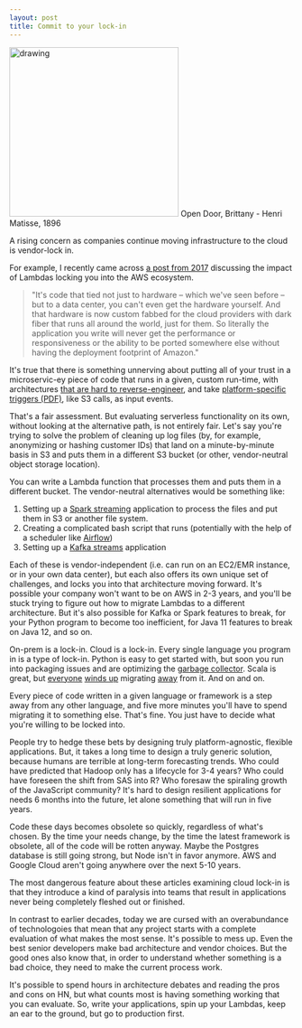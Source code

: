 ```yaml
---
layout: post
title: Commit to your lock-in
---
```


<meta name="twitter:card" content="summary">
<meta name="twitter:site" content="@vboykis">
<meta name="twitter:creator" content="@vboykis">
<meta name="twitter:title" content="Choosing your lock-in">
<meta name="twitter:description" content="Your app is obsolete. Don't worry about it. ">
<meta name="twitter:image" content="https://raw.githubusercontent.com/veekaybee/veekaybee.github.io/master/images/opendoor.png">


<img src="https://raw.githubusercontent.com/veekaybee/veekaybee.github.io/master/images/opendoor.png" alt="drawing" width="300px"/>
Open Door, Brittany - Henri Matisse, 1896

A rising concern as companies continue moving infrastructure to the cloud is vendor-lock in.  

For example,  I recently came across [a post from 2017](https://www.theregister.co.uk/2017/11/06/coreos_kubernetes_v_world/) discussing the impact of Lambdas locking you into the AWS ecosystem. 

> "It's code that tied not just to hardware – which we've seen before – but to a data center, you can't even get the hardware yourself. And that hardware is now custom fabbed for the cloud providers with dark fiber that runs all around the world, just for them. So literally the application you write will never get the performance or responsiveness or the ability to be ported somewhere else without having the deployment footprint of Amazon."

It's true that there is something unnerving about putting all of your trust in a microservic-ey piece of code that runs in a given, custom run-time, with architectures [that are hard to reverse-engineer](https://mikhail.io/2018/08/serverless-cold-start-war/), and take [platform-specific triggers (PDF)](https://arxiv.org/pdf/1812.03651.pdf), like S3 calls, as input events. 

That's a fair assessment. But evaluating serverless functionality on its own, without looking at the alternative path, is not entirely fair. Let's say you're trying to solve the problem of cleaning up log files (by, for example, anonymizing or hashing customer IDs) that land on a minute-by-minute basis in S3 and puts them in a different S3 bucket (or other, vendor-neutral object storage location).

You can write a Lambda function that processes them and puts them in a different bucket. The vendor-neutral alternatives would be something like: 

1. Setting up a [Spark streaming](https://spark.apache.org/streaming/) application to process the files and put them in S3 or another file system. 
2. Creating a complicated bash script that runs (potentially with the help of a scheduler like [Airflow](https://airbnb.io/projects/airflow/))
3. Setting up a [Kafka streams](https://kafka.apache.org/documentation/streams/) application

Each of these is vendor-independent (i.e. can run on an EC2/EMR instance, or in your own data center), but each also offers its own unique set of challenges, and locks you into that architecture moving forward. It's possible your company won't want to be on AWS in 2-3 years, and you'll be stuck trying to figure out how to migrate Lambdas to a different architecture. But it's also possible for Kafka or Spark features to break, for your Python program to become too inefficient, for Java 11 features to break on Java 12, and so on.  

On-prem is a lock-in. Cloud is a lock-in. Every single language you program in is a type of lock-in. Python is easy to get started with, but soon you run into packaging issues and are optimizing the [garbage collector](https://instagram-engineering.com/dismissing-python-garbage-collection-at-instagram-4dca40b29172?gi=dde90f1d01a). Scala is great, but [everyone](https://www.infoq.com/news/2011/11/yammer-scala) [winds up](https://movio.co/blog/migrate-Scala-to-Go/) migrating [away](https://www.quora.com/Is-LinkedIn-getting-rid-of-Scala) from it. And on and on. 

Every piece of code written in a given language or framework is a step away from any other language, and five more minutes you'll have to spend migrating it to something else.  That's fine.  You just have to decide what you're willing to be locked into. 

People try to hedge these bets by designing truly platform-agnostic, flexible applications. But, it takes a long time to design a truly generic solution, because humans are terrible at long-term forecasting trends. Who could have predicted that Hadoop only has a lifecycle for 3-4 years? Who could have foreseen the shift from SAS into R? Who foresaw the spiraling growth of the JavaScript community? It's hard to design resilient applications for needs 6 months into the future, let alone something that will run in five years. 

Code these days becomes obsolete so quickly, regardless of what's chosen. By the time your needs change, by the time the latest framework is obsolete, all of the code will be rotten anyway. Maybe the Postgres database is still going strong, but Node isn't in favor anymore.   AWS and Google Cloud aren't going anywhere over the next 5-10 years. 

The most dangerous feature about these articles examining cloud lock-in is that they introduce a kind of paralysis into teams that result in applications never being completely fleshed out or finished.

In contrast to earlier decades, today we are cursed with an overabundance of technologoies that mean that any project starts with a complete evaluation of what makes the most sense. It's possible to mess up. Even the best senior developers make bad architecture and vendor choices.  But the good ones also know that, in order to understand whether something is a bad choice, they need to make the current process work. 

It's possible to spend hours in architecture debates and reading the pros and cons on HN, but what counts most is having something working that you can evaluate. So, write your applications, spin up your Lambdas, keep an ear to the ground, but go to production first. 

